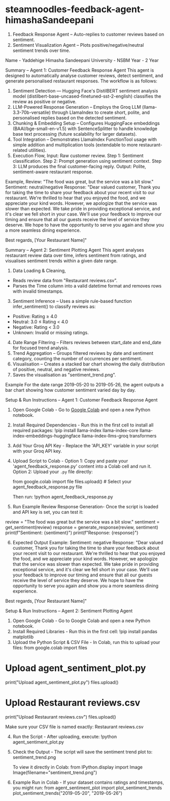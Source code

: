 # steamnoodles-feedback-agent-himashaSandeepani
1.	Feedback Response Agent – Auto-replies to customer reviews based on sentiment.
2.	Sentiment Visualization Agent – Plots positive/negative/neutral sentiment trends over time.

Name - Yaddehige Himasha Sandeepani
University - NSBM
Year - 2 Year

Summary – Agent 1: Customer Feedback Response Agent
This agent is designed to automatically analyse customer reviews, detect sentiment, and generate personalised restaurant responses. The workflow is as follows:

1. Sentiment Detection — Hugging Face's DistilBERT sentiment analysis model (distilbert-base-uncased-finetuned-sst-2-english) classifies the review as positive or negative.
2. LLM-Powered Response Generation – Employs the Groq LLM (llama-3.3-70b-versatile) through LlamaIndex to create short, polite, and personalised replies based on the detected sentiment.
3. Chunking & Embedding Setup – Configures HuggingFace embeddings (BAAI/bge-small-en-v1.5) with SentenceSplitter to handle knowledge base text processing (future scalability for larger datasets).
4. Tool Integration – Demonstrates LlamaIndex FunctionTool usage with simple addition and multiplication tools (extendable to more restaurant-related utilities).
5. Execution Flow,
Input: Raw customer review.
Step 1: Sentiment classification.
Step 2: Prompt generation using sentiment context.
Step 3: LLM produces the final customer-facing reply.
Output: Polite, sentiment-aware restaurant response.

Example,
Review: "The food was great, but the service was a bit slow."
Sentiment: neutral/negative
Response: 
"Dear valued customer,
Thank you for taking the time to share your feedback about your recent visit to our restaurant. We're thrilled to hear that you enjoyed the food, and we appreciate your kind words. However, we apologize that the service was slower than expected. We take pride in providing exceptional service, and it's clear we fell short in your case. We'll use your feedback to improve our timing and ensure that all our guests receive the level of service they deserve. We hope to have the opportunity to serve you again and show you a more seamless dining experience.

Best regards,
[Your Restaurant Name]"

Summary – Agent 2: Sentiment Plotting Agent
This agent analyses restaurant review data over time, infers sentiment from ratings, and visualises sentiment trends within a given date range.

1. Data Loading & Cleaning,
- Reads review data from "Restaurant reviews.csv".
- Parses the Time column into a valid datetime format and removes rows with invalid timestamps.
3. Sentiment Inference – Uses a simple rule-based function infer_sentiment() to classify reviews as:
- Positive: Rating ≥ 4.0
- Neutral: 3.0 ≤ Rating < 4.0
- Negative: Rating < 3.0
- Unknown: Invalid or missing ratings.
4. Date Range Filtering – Filters reviews between start_date and end_date for focused trend analysis.
5. Trend Aggregation – Groups filtered reviews by date and sentiment category, counting the number of occurrences per sentiment.
6. Visualisation – Creates a stacked bar chart showing the daily distribution of positive, neutral, and negative reviews.
7. Saves the visualisation as "sentiment_trend.png".

Example
For the date range 2019-05-20 to 2019-05-26, the agent outputs a bar chart showing how customer sentiment varied day by day.

Setup & Run Instructions – Agent 1: Customer Feedback Response Agent
1. Open Google Colab - Go to [Google Colab](https://colab.research.google.com/) and open a new Python notebook.
2. Install Required Dependencies - Run this in the first cell to install all required packages:
   !pip install llama-index llama-index-core llama-index-embeddings-huggingface llama-index-llms-groq transformers

3. Add Your Groq API Key - Replace the 'API_KEY' variable in your script with your Groq API key.
4. Upload Script to Colab -
   Option 1: Copy and paste your 'agent_feedback_response.py' content into a Colab cell and run it.
   Option 2: Upload your `.py` file directly:

   from google.colab import file
   files.upload()  # Select your agent_feedback_response.py file

   Then run:
   !python agent_feedback_response.py

5. Run Example Review Response Generation- Once the script is loaded and API key is set, you can test it:

review = "The food was great but the service was a bit slow."
sentiment = get_sentiment(review)
response = generate_response(review, sentiment)
print(f"Sentiment: {sentiment}")
print(f"Response: {response}")

6. Expected Output
Example:
Sentiment: negative
Response: 
"Dear valued customer,
Thank you for taking the time to share your feedback about your recent visit to our restaurant. We're thrilled to hear that you enjoyed the food, and we appreciate your kind words. However, we apologize that the service was slower than expected. We take pride in providing exceptional service, and it's clear we fell short in your case. We'll use your feedback to improve our timing and ensure that all our guests receive the level of service they deserve. We hope to have the opportunity to serve you again and show you a more seamless dining experience.

Best regards,
[Your Restaurant Name]"

Setup & Run Instructions – Agent 2: Sentiment Plotting Agent
1. Open Google Colab - Go to Google Colab and open a new Python notebook.
2. Install Required Libraries - Run this in the first cell:
   !pip install pandas matplotlib
3. Upload the Python Script & CSV File - In Colab, run this to upload your files:
from google.colab import files

# Upload agent_sentiment_plot.py
print("Upload agent_sentiment_plot.py")
files.upload()

# Upload Restaurant reviews.csv
print("Upload Restaurant reviews.csv")
files.upload()

Make sure your CSV file is named exactly: Restaurant reviews.csv

4. Run the Script - After uploading, execute:
   !python agent_sentiment_plot.py
5. Check the Output - The script will save the sentiment trend plot to:
   sentiment_trend.png

   To view it directly in Colab:
from IPython.display import Image
Image(filename="sentiment_trend.png")

6. Example Run in Colab - If your dataset contains ratings and timestamps, you might run:
from agent_sentiment_plot import plot_sentiment_trends
plot_sentiment_trends("2019-05-20", "2019-05-26")
